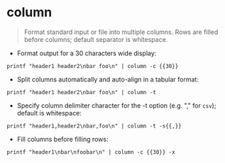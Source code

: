 # column

> Format standard input or file into multiple columns.
> Rows are filled before columns; default separator is whitespace.

- Format output for a 30 characters wide display:

`printf "header1 header2\nbar foo\n" | column -c {{30}}`

- Split columns automatically and auto-align in a tabular format:

`printf "header1 header2\nbar foo\n" | column -t`

- Specify column delimiter character for the -t option (e.g. "," for `csv`); default is whitespace:

`printf "header1,header2\nbar,foo\n" | column -t -s{{,}}`

- Fill columns before filling rows:

`printf "header1\nbar\nfoobar\n" | column -c {{30}} -x`
